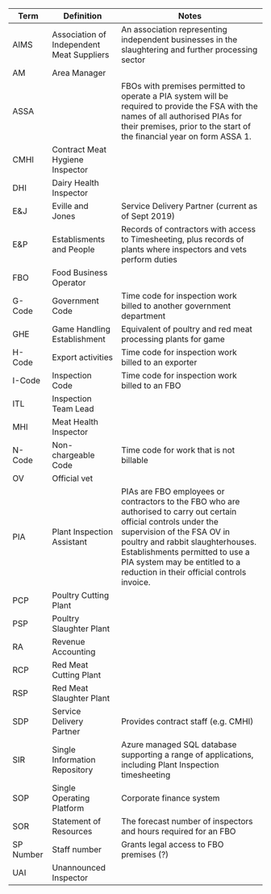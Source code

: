 Term | Definition       | Notes
------- | --------------- | -----
AIMS | Association of Independent Meat Suppliers | An association representing independent businesses in the slaughtering and further processing sector |
AM | Area Manager |
ASSA | | FBOs with premises permitted to operate a PIA system will be required to provide the FSA with the names of all authorised PIAs for their premises, prior to the start of the financial year on form ASSA 1.|
CMHI | Contract Meat Hygiene Inspector |
DHI | Dairy Health Inspector |
E&J | Eville and Jones | Service Delivery Partner (current as of Sept 2019) |
E&P | Establisments and People | Records of contractors with access to Timesheeting, plus records of plants where inspectors and vets perform duties
FBO | Food Business Operator | 
G-Code | Government Code | Time code for inspection work billed to another government department |
GHE | Game Handling Establishment | Equivalent of poultry and red meat processing plants for game
H-Code | Export activities | Time code for inspection work billed to an exporter |
I-Code | Inspection Code | Time code for inspection work billed to an FBO |
ITL | Inspection Team Lead   |
MHI | Meat Health Inspector |
N-Code | Non-chargeable Code | Time code for work that is not billable |
OV | Official vet |
PIA | Plant Inspection Assistant | PIAs are FBO employees or contractors to the FBO who are authorised to carry out certain official controls under the supervision of the FSA OV in poultry and rabbit slaughterhouses. Establishments permitted to use a PIA system may be entitled to a reduction in their official controls invoice.|
PCP | Poultry Cutting Plant |
PSP | Poultry Slaughter Plant |
RA | Revenue Accounting |
RCP | Red Meat Cutting Plant |
RSP | Red Meat Slaughter Plant |
SDP | Service Delivery Partner | Provides contract staff (e.g. CMHI)
SIR | Single Information Repository | Azure managed SQL database supporting a range of applications, including Plant Inspection timesheeting
SOP | Single Operating Platform | Corporate finance system
SOR | Statement of Resources | The forecast number of inspectors and hours required for an FBO |
SP Number | Staff number | Grants legal access to FBO premises (?)
UAI | Unannounced Inspector |